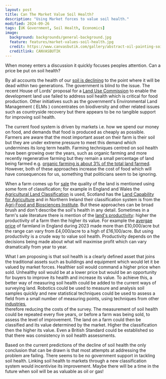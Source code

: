 ```yaml
---
layout: post
title: Can The Market Value Soil Health?
description: "Using Market forces to value soil health."
modified: 2024-09-26
tags: [UK Government, Soil Health, Economics]
image:
  background: backgrounds/general-background.jpg
  feature: features/market-values-soil-health.jpg
  credit: https://www.canvasbutik.com/gallery/abstract-oil-painting-soil.html
  creditlink: CANVASBUTIK
---
```


When money enters a discussion it quickly focuses peoples attention. Can a price be put on soil health?

By all accounts the health of our [soil is declining](https://www.soilassociation.org/media/24941/saving-our-soils-report-dec21.pdf) to the point where it will be dead within two generations. The government is blind to the issue. The recent House of Lords' proposal for a [Land Use Commission](https://committees.parliament.uk/committee/583/land-use-in-england-committee) to enable the development land use failed to address soil health which is critical for food production. Other initiatives such as the government's Environmental Land Management ( ELMs ) concentrates on biodiversity and other related issues such as countryside recovery but there appears to be no tangible support for improving soil health.

The current food system is driven by markets i.e. how we spend our money on food, and demands that food is produced as cheaply as possible. Farmers are aware that the most important asset on their farm is their soil but they are under extreme pressure to meet this demand which undermines its long term health.  Farming techniques centred on soil health have been growing over the years, such as organic farming and more recently regenerative farming but they remain a small percentage of land being farmed e.g. [organic farming is about 3% of the total land farmed](https://www.gov.uk/government/statistics/organic-farming-statistics-2022/organic-farming-statistics-2022). However, both of these approaches increase the cost of food which will have consequences for us, something that politicians seem to be ignoring.

When a farm comes up for [sale](https://www.savills.co.uk/searchresults/site-search-results.aspx?page=1&searchKey=farms&filter=) the quality of the land is mentioned using some form of classification; for example in England and Wales the [Agricultural Land Classification](https://www.gov.uk/government/publications/agricultural-land-assess-proposals-for-development/guide-to-assessing-development-proposals-on-agricultural-land) is used, Scotland has the [Land Capability for Agriculture]( https://www.hutton.ac.uk/land-capability-for-agriculture-lca) and in Northern Ireland their classification system is from the [Agri-Food and Biosciences Institute](https://www.ukso.org/static-maps/soils-of-northern-ireland.html). But these approaches can be broad brush and don't describe the soil's health in any detail. Sometimes in a farm's sale literature there is mention of the [land's productivity](https://realadvisor.co.uk/en/blog/value-of-agricultural-land-uk): higher the productivity of a farm then the higher its value. For example the [avergae price](https://rural.struttandparker.com/article/english-estates-farmland-market-review-winter-2023-24/) of farmland in England during 2023 made more than £10,000/acre but the range can vary from £4,000/acre to a high of £16,100/acre. But using productivity is a crude way to value soil health. Productivity depends on the decisions being made about what will maximise profit which can vary dramatically from year to year.  

What I am proposing is that soil health is a clearly defined asset that joins the traditional assets such as buildings and equipment which would let it be valued by market forces. Healthier soil would command a higher price when sold. Unhealthy soil would be at a lower price but would be an opportunity for buyers to improve its health and increase its value. To achieve this, a better way of measuring soil health could be added to the current ways of surveying land.  Robotics could be used to measure and analysis soil samples quickly and new statistical techniques could be used to assess a field from a small number of measuring points, using techniques from other [industries](https://en.wikipedia.org/wiki/Oil_and_gas_reserves_and_resource_quantification),  
therefore reducing the costs of the survey. The measurement of soil health could be repeated every five years, or before a farm was being sold, to assess the level of improvement. The land on a farm could then be classified and its value determined by the market. Higher the classification then the higher its value. Even a British Standard could be established so that there was consistency in soil health assessments.

Based on the current predictions of the decline of soil health the only conclusion that can be drawn is that most attempts at addressing the problem are failing. There seems to be no government support in tackling soil health. Linking soil health to markets through a new classification system would incentivise its improvement. Maybe there will be a time in the future when soil will be as valuable as oil or gas!
